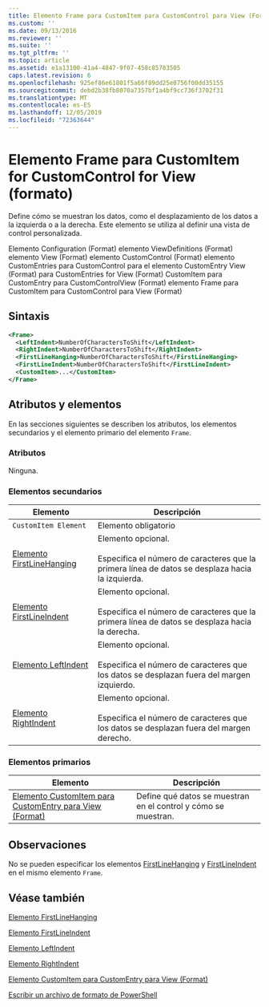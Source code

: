 ```yaml
---
title: Elemento Frame para CustomItem para CustomControl para View (Format) | Microsoft Docs
ms.custom: ''
ms.date: 09/13/2016
ms.reviewer: ''
ms.suite: ''
ms.tgt_pltfrm: ''
ms.topic: article
ms.assetid: e1a13100-41a4-4847-9f07-458c85783505
caps.latest.revision: 6
ms.openlocfilehash: 925ef86e61801f5a66f89dd25e0756f00dd35155
ms.sourcegitcommit: debd2b38fb8070a7357bf1a4bf9cc736f3702f31
ms.translationtype: MT
ms.contentlocale: es-ES
ms.lasthandoff: 12/05/2019
ms.locfileid: "72363644"
---
```

# <a name="frame-element-for-customitem-for-customcontrol-for-view-format"></a>Elemento Frame para CustomItem for CustomControl for View (formato)

Define cómo se muestran los datos, como el desplazamiento de los datos a la izquierda o a la derecha. Este elemento se utiliza al definir una vista de control personalizada.

Elemento Configuration (Format) elemento ViewDefinitions (Format) elemento View (Format) elemento CustomControl (Format) elemento CustomEntries para CustomControl para el elemento CustomEntry View (Format) para CustomEntries for View (Format) CustomItem para CustomEntry para CustomControlView (Format) elemento Frame para CustomItem para CustomControl para View (Format)

## <a name="syntax"></a>Sintaxis

```xml
<Frame>
  <LeftIndent>NumberOfCharactersToShift</LeftIndent>
  <RightIndent>NumberOfCharactersToShift</RightIndent>
  <FirstLineHanging>NumberOfCharactersToShift</FirstLineHanging>
  <FirstLineIndent>NumberOfCharactersToShift</FirstLineIndent>
  <CustomItem>...</CustomItem>
</Frame>
```

## <a name="attributes-and-elements"></a>Atributos y elementos

En las secciones siguientes se describen los atributos, los elementos secundarios y el elemento primario del elemento `Frame`.

### <a name="attributes"></a>Atributos

Ninguna.

### <a name="child-elements"></a>Elementos secundarios

|Elemento|Descripción|
|-------------|-----------------|
|`CustomItem Element`|Elemento obligatorio|
|[Elemento FirstLineHanging](./firstlinehanging-element-for-frame-for-customcontrol-for-view-format.md)|Elemento opcional.<br /><br /> Especifica el número de caracteres que la primera línea de datos se desplaza hacia la izquierda.|
|[Elemento FirstLineIndent](./firstlineindent-element-for-frame-for-customcontrol-for-view-format.md)|Elemento opcional.<br /><br /> Especifica el número de caracteres que la primera línea de datos se desplaza hacia la derecha.|
|[Elemento LeftIndent](./leftindent-element-for-frame-for-customcontrol-for-view-format.md)|Elemento opcional.<br /><br /> Especifica el número de caracteres que los datos se desplazan fuera del margen izquierdo.|
|[Elemento RightIndent](./rightindent-element-for-frame-for-customcontrol-for-view-format.md)|Elemento opcional.<br /><br /> Especifica el número de caracteres que los datos se desplazan fuera del margen derecho.|

### <a name="parent-elements"></a>Elementos primarios

|Elemento|Descripción|
|-------------|-----------------|
|[Elemento CustomItem para CustomEntry para View (Format)](./customitem-element-for-customentry-for-customcontrol-for-view-format.md)|Define qué datos se muestran en el control y cómo se muestran.|

## <a name="remarks"></a>Observaciones

No se pueden especificar los elementos [FirstLineHanging](./firstlinehanging-element-for-frame-for-customcontrol-for-view-format.md) y [FirstLineIndent](./firstlineindent-element-for-frame-for-customcontrol-for-view-format.md) en el mismo elemento `Frame`.

## <a name="see-also"></a>Véase también

[Elemento FirstLineHanging](./firstlinehanging-element-for-frame-for-customcontrol-for-view-format.md)

[Elemento FirstLineIndent](./firstlineindent-element-for-frame-for-customcontrol-for-view-format.md)

[Elemento LeftIndent](./leftindent-element-for-frame-for-customcontrol-for-view-format.md)

[Elemento RightIndent](./rightindent-element-for-frame-for-customcontrol-for-view-format.md)

[Elemento CustomItem para CustomEntry para View (Format)](./customitem-element-for-customentry-for-customcontrol-for-view-format.md)

[Escribir un archivo de formato de PowerShell](./writing-a-powershell-formatting-file.md)
